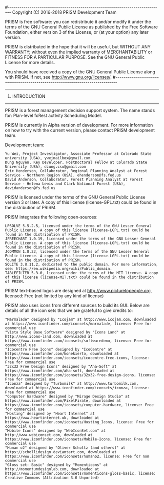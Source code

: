 #-------------------------------------------------------------------------------
Copyright (C) 2016-2018 PRISM Development Team

PRISM is free software: you can redistribute it and/or modify
it under the terms of the GNU General Public License as published by
the Free Software Foundation, either version 3 of the License, or
(at your option) any later version.

PRISM is distributed in the hope that it will be useful,
but WITHOUT ANY WARRANTY; without even the implied warranty of
MERCHANTABILITY or FITNESS FOR A PARTICULAR PURPOSE.  See the
GNU General Public License for more details.

You should have received a copy of the GNU General Public License
along with PRISM.  If not, see <http://www.gnu.org/licenses/>.
#-------------------------------------------------------------------------------


----------------------------------------
1. INTRODUCTION
----------------------------------------


PRISM is a forest management decision support system. The name stands for: Plan-level foRest actIvity Scheduling Model.


PRISM is currently in Alpha version of development. For more information on how to try with the current version, please contact PRISM development team.


Development team:

	Yu Wei, Project Investigator, Associate Professor at Colorado State university (USA), yweimailbox@gmail.com
	Dung Nguyen, Key Developer, PostDoctoral Fellow at Colorado State University (USA), dzung.csu@gmail.com
	Eric Henderson, Collaborator, Regional Planning Analyst at Forest Service - Northern Region (USA), ehenderson@fs.fed.us
	David Anderson, Collaborator, Forest Planning Analyst at Forest Service - Helena Lewis and Clark National Forest (USA), davidanderson@fs.fed.us


PRISM is licensed under the terms of the GNU General Public License version 3 or later. A copy of this license (license-GPL.txt) could be found in the distribution of PRISM.


PRISM integrates the following open-sources:

	LPSOLVE 5.5.2.5, licensed under the terms of the GNU Lesser General Public License. A copy of this license (license-LGPL.txt) could be found in the distribution of PRISM.
	JFREECHART 1.0.19, licensed under the terms of the GNU Lesser General Public License. A copy of this license (license-LGPL.txt) could be found in the distribution of PRISM.
	JCOMMON 1.0.23, licensed under the terms of the GNU Lesser General Public License. A copy of this license (license-LGPL.txt) could be found in the distribution of PRISM.
	SQLITE 3.8.11.2, dedicated to the public domain. For more information, see: https://en.wikipedia.org/wiki/Public_domain.
	TABLEFILTER 5.3.0, licensed under the terms of the MIT license. A copy of this license (license-MIT.txt) could be found in the distribution of PRISM.


PRISM text-based logos are designed at http://www.picturetopeople.org, licensed: Free (not limited by any kind of license)
	

PRISM also uses icons from different sources to build its GUI. Below are details of all the icon sets that we are grateful to give credits to:

	"Marmalade" designed by "Icojam" at http://www.icojam.com, downloaded at https://www.iconfinder.com/iconsets/marmalade, license: Free for commercial use
	"Vista Style Base Software" designed by "Icons Land" at http://www.icons-land.com, downloaded at https://www.iconfinder.com/iconsets/softwaredemo, license: Free for commercial use
	"Icocentre Free Icons" designed by "IcoCentre" at https://www.iconfinder.com/konekierto, downloaded at https://www.iconfinder.com/iconsets/icocentre-free-icons, license: Free for commercial use
	"32x32 Free Design Icons" designed by "Aha-Soft" at https://www.iconfinder.com/aha-soft, downloaded at https://www.iconfinder.com/iconsets/32x32-free-design-icons, license: Free for commercial use
	"Iconza" designed by "Turbomilk" at http://www.turbomilk.com, downloaded at https://www.iconfinder.com/iconsets/iconza, license: Free for commercial use
	"Computer hardware" designed by "Mirage Design Studio" at https://www.iconfinder.com/PixelPirate, downloaded at https://www.iconfinder.com/iconsets/computer-hardware, license: Free for commercial use
	"Hosting" designed by "Heart Internet" at https://www.heartinternet.uk, downloaded at https://www.iconfinder.com/iconsets/Hosting_Icons, license: Free for commercial use
	"Mobile Icons" designed by "WebIconSet.com" at http://www.webiconset.com, downloaded at https://www.iconfinder.com/iconsets/Mobile-Icons, license: Free for commercial use
	"Human o2" designed by "Oliver Scholtz (and others)" at https://schollidesign.deviantart.com, downloaded at https://www.iconfinder.com/iconsets/humano2, license: Free for non commercial use
	"Gloss set: Basic" designed by "Momenticons" at http://momentumdesignlab.com, downloaded at https://www.iconfinder.com/iconsets/momenticons-gloss-basic, license: Creative Commons (Attribution 3.0 Unported)